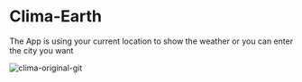 # Clima-Earth
The App is using your current location to show the weather or you can enter the city you want

![clima-original-git](https://user-images.githubusercontent.com/26059573/52579709-61c2ae80-2e2f-11e9-8593-4c1af3b95b12.gif)
